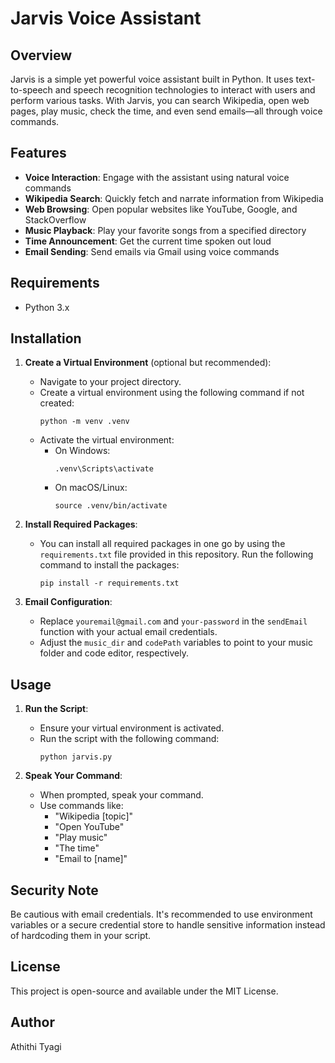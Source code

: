 # Jarvis Voice Assistant

## Overview

Jarvis is a simple yet powerful voice assistant built in Python. It uses text-to-speech and speech recognition technologies to interact with users and perform various tasks. With Jarvis, you can search Wikipedia, open web pages, play music, check the time, and even send emails—all through voice commands.

## Features

- **Voice Interaction**: Engage with the assistant using natural voice commands
- **Wikipedia Search**: Quickly fetch and narrate information from Wikipedia
- **Web Browsing**: Open popular websites like YouTube, Google, and StackOverflow
- **Music Playback**: Play your favorite songs from a specified directory
- **Time Announcement**: Get the current time spoken out loud
- **Email Sending**: Send emails via Gmail using voice commands

## Requirements

- Python 3.x

## Installation

1. **Create a Virtual Environment** (optional but recommended):
   - Navigate to your project directory.
   - Create a virtual environment using the following command if not created:
     ```
     python -m venv .venv
     ```
   - Activate the virtual environment:
     - On Windows:
       ```
       .venv\Scripts\activate
       ```
     - On macOS/Linux:
       ```
       source .venv/bin/activate
       ```

2. **Install Required Packages**:
   - You can install all required packages in one go by using the `requirements.txt` file provided in this repository. Run the following command to install the packages:
     ```
     pip install -r requirements.txt
     ```

3. **Email Configuration**:
   - Replace `youremail@gmail.com` and `your-password` in the `sendEmail` function with your actual email credentials.
   - Adjust the `music_dir` and `codePath` variables to point to your music folder and code editor, respectively.

## Usage

1. **Run the Script**:
   - Ensure your virtual environment is activated.
   - Run the script with the following command:
     ```
     python jarvis.py
     ```

2. **Speak Your Command**:
   - When prompted, speak your command.
   - Use commands like:
     - "Wikipedia [topic]"
     - "Open YouTube"
     - "Play music"
     - "The time"
     - "Email to [name]"

## Security Note

Be cautious with email credentials. It's recommended to use environment variables or a secure credential store to handle sensitive information instead of hardcoding them in your script.

## License

This project is open-source and available under the MIT License.

## Author

Athithi Tyagi
